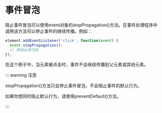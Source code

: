 # 事件冒泡

阻止事件冒泡可以使用event对象的<Codes>stopPropagation()</Codes>方法。在事件处理程序中调用该方法可以停止事件的继续传播。例如：

```javascript
element.addEventListener('click', function(event) {
  event.stopPropagation();
  // 其他业务代码
});
```

在这个例子中，当元素被点击时，事件不会继续传播到父元素或其他元素。

::: warning 注意

<Codes>stopPropagation()</Codes>方法只会停止事件冒泡，不会阻止事件的默认行为。

如果你想同时阻止默认行为，请使用<Codes>preventDefault()</Codes>方法。

:::


